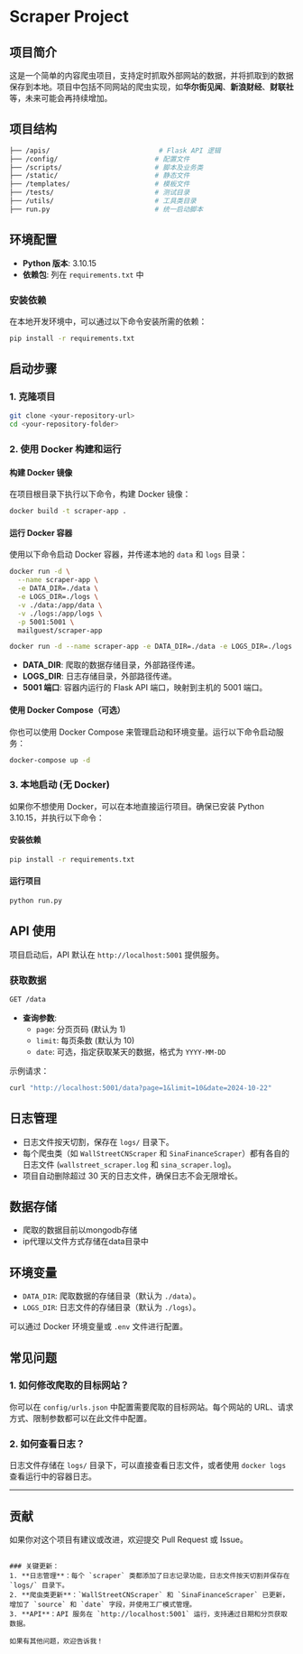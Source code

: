 # Scraper Project

## 项目简介

这是一个简单的内容爬虫项目，支持定时抓取外部网站的数据，并将抓取到的数据保存到本地。项目中包括不同网站的爬虫实现，如**华尔街见闻**、**新浪财经**、**财联社** 等，未来可能会再持续增加。

## 项目结构

```bash
├── /apis/                           # Flask API 逻辑
├── /config/                        # 配置文件
├── /scripts/                       # 脚本及业务类
├── /static/                        # 静态文件
├── /templates/                     # 模板文件
├── /tests/                         # 测试目录
├── /utils/                         # 工具类目录
├── run.py                          # 统一启动脚本
```

## 环境配置

- **Python 版本**: 3.10.15
- **依赖包**: 列在 `requirements.txt` 中

### 安装依赖

在本地开发环境中，可以通过以下命令安装所需的依赖：

```bash
pip install -r requirements.txt
```

## 启动步骤

### 1. 克隆项目

```bash
git clone <your-repository-url>
cd <your-repository-folder>
```

### 2. 使用 Docker 构建和运行

#### 构建 Docker 镜像

在项目根目录下执行以下命令，构建 Docker 镜像：

```bash
docker build -t scraper-app .
```

#### 运行 Docker 容器

使用以下命令启动 Docker 容器，并传递本地的 `data` 和 `logs` 目录：

```bash
docker run -d \
  --name scraper-app \
  -e DATA_DIR=./data \
  -e LOGS_DIR=./logs \
  -v ./data:/app/data \
  -v ./logs:/app/logs \
  -p 5001:5001 \
  mailguest/scraper-app

docker run -d --name scraper-app -e DATA_DIR=./data -e LOGS_DIR=./logs -v ./data:/app/data -v ./logs:/app/logs -p 5001:5001 mailguest/scraper-app
```

- **DATA_DIR**: 爬取的数据存储目录，外部路径传递。
- **LOGS_DIR**: 日志存储目录，外部路径传递。
- **5001 端口**: 容器内运行的 Flask API 端口，映射到主机的 5001 端口。

#### 使用 Docker Compose（可选）

你也可以使用 Docker Compose 来管理启动和环境变量。运行以下命令启动服务：

```bash
docker-compose up -d
```

### 3. 本地启动 (无 Docker)

如果你不想使用 Docker，可以在本地直接运行项目。确保已安装 Python 3.10.15，并执行以下命令：

#### 安装依赖

```bash
pip install -r requirements.txt
```

#### 运行项目

```bash
python run.py
```

## API 使用

项目启动后，API 默认在 `http://localhost:5001` 提供服务。

### 获取数据

```bash
GET /data
```

- **查询参数**:
  - `page`: 分页页码 (默认为 1)
  - `limit`: 每页条数 (默认为 10)
  - `date`: 可选，指定获取某天的数据，格式为 `YYYY-MM-DD`

示例请求：

```bash
curl "http://localhost:5001/data?page=1&limit=10&date=2024-10-22"
```

## 日志管理

- 日志文件按天切割，保存在 `logs/` 目录下。
- 每个爬虫类（如 `WallStreetCNScraper` 和 `SinaFinanceScraper`）都有各自的日志文件 (`wallstreet_scraper.log` 和 `sina_scraper.log`)。
- 项目自动删除超过 30 天的日志文件，确保日志不会无限增长。

## 数据存储

- 爬取的数据目前以mongodb存储
- ip代理以文件方式存储在data目录中

## 环境变量

- `DATA_DIR`: 爬取数据的存储目录（默认为 `./data`）。
- `LOGS_DIR`: 日志文件的存储目录（默认为 `./logs`）。

可以通过 Docker 环境变量或 `.env` 文件进行配置。


## 常见问题

### 1. 如何修改爬取的目标网站？

你可以在 `config/urls.json` 中配置需要爬取的目标网站。每个网站的 URL、请求方式、限制参数都可以在此文件中配置。

### 2. 如何查看日志？

日志文件存储在 `logs/` 目录下，可以直接查看日志文件，或者使用 `docker logs` 查看运行中的容器日志。

---

## 贡献

如果你对这个项目有建议或改进，欢迎提交 Pull Request 或 Issue。

```

### 关键更新：
1. **日志管理**：每个 `scraper` 类都添加了日志记录功能，日志文件按天切割并保存在 `logs/` 目录下。
2. **爬虫类更新**：`WallStreetCNScraper` 和 `SinaFinanceScraper` 已更新，增加了 `source` 和 `date` 字段，并使用工厂模式管理。
3. **API**：API 服务在 `http://localhost:5001` 运行，支持通过日期和分页获取数据。

如果有其他问题，欢迎告诉我！